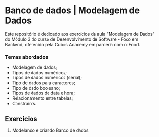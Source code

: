 # Banco de dados | Modelagem de Dados

Este repositório é dedicado aos exercícios da aula "Modelagem de Dados" do Módulo 3 do curso de Desenvolvimento de Software - Foco em Backend, oferecido pela Cubos Academy em parceria com o iFood.

### Temas abordados

- Modelagem de dados;
- Tipos de dados numéricos;
- Tipos de dados numéricos (serial);
- Tipo de dados para caracteres;
- Tipo de dado booleano;
- Tipos de dados de data e hora;
- Relacionamento entre tabelas;
- Constraints.

## Exercícios

1. Modelando e criando Banco de dados